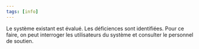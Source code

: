 ```yaml
---
tags: [info]
---
```


Le système existant est évalué. Les déficiences sont identifiées. Pour ce faire, on peut interroger les utilisateurs du système et consulter le personnel de soutien.